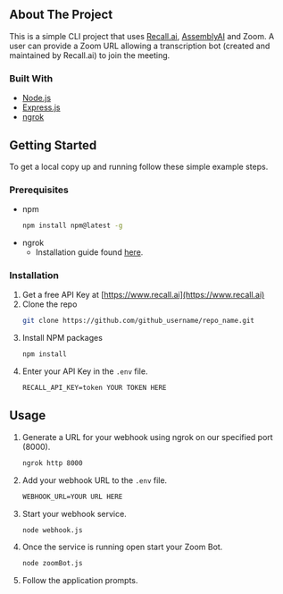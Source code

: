 <!-- ABOUT THE PROJECT -->
## About The Project
This is a simple CLI project that uses [Recall.ai](https://www.recall.ai), [AssemblyAI](https://www.assemblyai.com) and Zoom.
A user can provide a Zoom URL allowing a transcription bot (created and maintained by Recall.ai) to join the meeting. 



### Built With
* [Node.js](https://nodejs.org/en/)
* [Express.js](https://expressjs.com)
* [ngrok](https://ngrok.com)


<!-- GETTING STARTED -->
## Getting Started
To get a local copy up and running follow these simple example steps.

### Prerequisites
* npm
  ```sh
  npm install npm@latest -g
  ```
* ngrok
  * Installation guide found [here](https://ngrok.com/).

### Installation

1. Get a free API Key at [https://www.recall.ai](https://www.recall.ai)
2. Clone the repo
   ```sh
   git clone https://github.com/github_username/repo_name.git
   ```
3. Install NPM packages
   ```sh
   npm install
   ```
4. Enter your API Key in the `.env` file.
   ```txt
   RECALL_API_KEY=token YOUR TOKEN HERE
   ```

<!-- USAGE EXAMPLES -->
## Usage
1. Generate a URL for your webhook using ngrok on our specified port (8000).
   ```sh
   ngrok http 8000
   ```
2. Add your webhook URL to the `.env` file.
   ```txt
   WEBHOOK_URL=YOUR URL HERE
   ```
3. Start your webhook service.
   ```sh
   node webhook.js
   ```
4. Once the service is running open start your Zoom Bot.
   ```sh
   node zoomBot.js
   ```
5. Follow the application prompts. 
